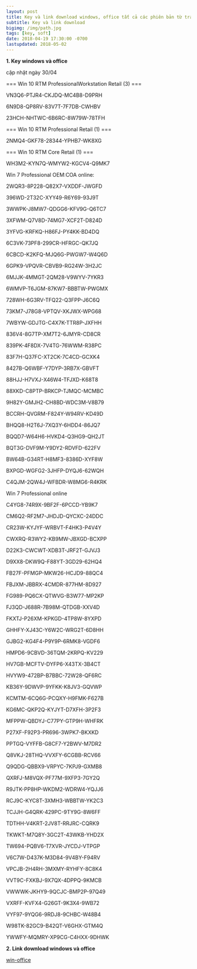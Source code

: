 ```yaml
---
layout: post
title: Key và link download windows, office tất cả các phiên bản từ trang chủ Microsoft
subtitle: Key và link download
bigimg: /img/path.jpg
tags: [key, soft]
date: 2018-04-19 17:30:00 -0700
lastupdated: 2018-05-02
---
```


**1. Key windows và office**

cập nhật ngày 30/04

=== Win 10 RTM ProfessionalWorkstation Retail (3) ===

VN3Q6-PTJR4-CKJDQ-MC4B8-D9PRH

6N9D8-QP8RV-83V7T-7F7DB-CWHBV

23HCH-NHTWC-6B6RC-8W79W-78TFH

=== Win 10 RTM Professional Retail (1) ===

2NMQ4-GKF78-28344-YPHB7-WK8XG

=== Win 10 RTM Core Retail (1) ===

WH3M2-KYN7Q-WMYW2-KGCV4-Q9MK7

Win 7 Professional OEM:COA online:

2WQR3-8P228-Q82X7-VXDDF-JWGFD

396WD-2T32C-XYY49-R6Y69-93J9T

3WWPK-J8MW7-QDGG6-KFV9G-Q6TC7

3XFWM-Q7V8D-74MG7-XCF2T-D824D

3YFVG-KRFKQ-H86FJ-PY4KK-BD4DQ

6C3VK-73PF8-299CR-HFRGC-QK7JQ

6CBCD-K2KFQ-MJQ6G-PWGW7-W4Q6D

6GPK9-VPQVR-CBVB9-RG24W-3H2JC

6MJJK-4MMGT-2QM28-V9WYV-7YKR3

6WMVP-T6JGM-87KW7-BBBTW-PWGMX

728WH-6G3RV-TFQ22-Q3FPP-J6C6Q

73KM7-J78G8-VPTQV-XKJWX-WPG68

7WBYW-GDJTG-C4X7K-TTR8P-JXFHH

836V4-8G7TP-XM7T2-6JMYR-CD8CR

839PK-4F8DX-7V4TG-76WWM-R38PC

83F7H-Q37FC-XT2CK-7C4CD-GCXK4

8427B-Q6WBF-Y7DYP-3RB7X-GBVFT

88HJJ-H7VXJ-X46W4-TFJXD-K68T8

88XKD-C8PTP-BRKCP-TJMQC-MCMBC

9H82Y-GMJH2-CH8BD-WDC3M-V8B79

BCCRH-QVGRM-F824Y-W94RV-KD49D

BHQQ8-H2T6J-7XQ3Y-6HDD4-86JQ7

BQQD7-W64H6-HVKD4-Q3HG9-QH2JT

BQT3G-DVF9M-Y9DY2-RDVFD-622FV

BW64B-G34RT-H8MF3-8386D-XYF8W

BXPGD-WGFG2-3JHFP-DYQJ6-62WQH

C4QJM-2QW4J-WFBDR-W8MG6-R4KRK

Win 7 Professional online

C4YG8-74R9X-9BF2F-6PCCD-YB9K7

CM6Q2-RF2M7-JHDJD-QYCXC-24DDC

CR23W-KYJYF-WRBVT-F4HK3-P4V4Y

CWXRQ-R3WY2-KB9MW-JBXGD-BCXPP

D22K3-CWCWT-XDB3T-JRF2T-GJVJ3

D9XX8-DKW9Q-F88YT-3GD29-62HQ4

FB27F-PFMGP-MKW26-HCJD9-88QC4

FBJXM-JBBRX-4CMDR-877HM-8D927

FG989-PQ6CX-QTWVG-B3W77-MP2KP

FJ3QD-J688R-7B98M-QTDGB-XXV4D

FKXTJ-P26XM-KPKGD-4TP8W-8YXPD

GHHFY-XJ43C-Y6W2C-WRG2T-6D8HH

GJBG2-KG4F4-P9Y9P-6RMK8-VGDF6

HMPD6-9CBVD-36TQM-2KRPQ-KV229

HV7GB-MCFTV-DYFP6-X43TX-3B4CT

HVYW9-472BP-B7BBC-72W28-QF6RC

KB36Y-9DWVP-9YFKK-K8JV3-GQVWP

KCMTM-6CQ6G-PCQXY-H9FMK-F627B

KG6MC-QKP2Q-KYJYT-D7XFH-3P2F3

MFPPW-QBDYJ-C77PY-GTP9H-WHFRK

P27XF-F92P3-PR696-3WPK7-BKXKD

PPTGQ-VYFFB-G8CF7-Y2BWV-M7DR2

Q8VKJ-28THQ-VVXFY-6CGBB-RCV66

Q9QDG-QBBX9-VRPYC-7KPJ9-GXMB8

QXRFJ-M8VQX-PF77M-9XFP3-7GY2Q

R9JTK-PP8HP-WKDM2-WDRW4-YQJJ6

RCJ9C-KYC8T-3XMH3-WBBTW-YK2C3

TCJJH-G4QRK-429PC-9TY9G-8W6FF

TDTHH-V4KRT-2JV8T-RRJRC-CQRK9

TKWKT-M7Q8Y-3GC2T-43WKB-YHD2X

TW694-PQBV6-T7XVR-JYCDJ-VTPGP

V6C7W-D437K-M3D84-9V4BY-F94RV

VPCJB-2H4RH-3MXMY-RYHFY-8C8K4

VVT9C-FXKBJ-9X7QX-4DPPQ-9KMCB

VWWWK-JKHY9-9QCJC-BMP2P-97Q49

VXRFF-KVFX4-G26GT-9K3X4-9WB72

VYF97-9YQG6-9RDJ8-9CHBC-W48B4

W98TK-82GC9-B42QT-V6GHX-GTM4Q

YWWFY-MQMRY-XP9CG-C4HXX-9DHWK

**2. Link download windows và office**

[win-office](https://tb.rg-adguard.net/index.php)

<div id="fb-root"></div>
<script>(function(d, s, id) {
  var js, fjs = d.getElementsByTagName(s)[0];
  if (d.getElementById(id)) return;
  js = d.createElement(s); js.id = id;
  js.src = 'https://connect.facebook.net/vi_VN/sdk.js#xfbml=1&version=v2.12';
  fjs.parentNode.insertBefore(js, fjs);
}(document, 'script', 'facebook-jssdk'));</script>

<div class="fb-comments" data-href="https://github.com/tha1982/tha1982.github.io/edit/master/_posts/2018-04-19-win-office.md" data-numposts="5"></div>
